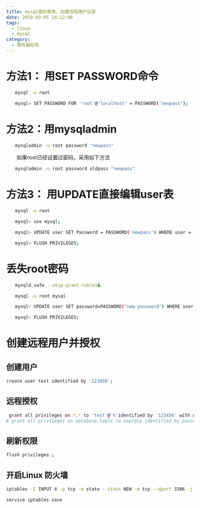 ```yaml
---
title: mysql密码修改，创建远程用户记录
date: 2018-03-05 14:12:48
tags:
  - linux
  - mysql
category:
  - 服务器纪实
---
```



# 方法1： 用SET PASSWORD命令
```bash
　　mysql -u root

　　mysql> SET PASSWORD FOR 'root'@'localhost' = PASSWORD('newpass');
```

# 方法2：用mysqladmin
```bash
　　mysqladmin -u root password "newpass"
```
　　如果root已经设置过密码，采用如下方法
```bash
　　mysqladmin -u root password oldpass "newpass"
```

# 方法3： 用UPDATE直接编辑user表
```bash
　　mysql -u root

　　mysql> use mysql;

　　mysql> UPDATE user SET Password = PASSWORD('newpass') WHERE user = 'root';

　　mysql> FLUSH PRIVILEGES;
```
# 丢失root密码
```bash
　　mysqld_safe --skip-grant-tables&

　　mysql -u root mysql

　　mysql> UPDATE user SET password=PASSWORD("new password") WHERE user='root';

　　mysql> FLUSH PRIVILEGES;
```

# 创建远程用户并授权
## 创建用户
```bash
create user test identified by '123456';
```
## 远程授权
```bash
 grant all privileges on *.* to 'test'@'%'identified by '123456' with grant option;
# grant all privileges on database.table to user@ip identified by password with grant option;

```
## 刷新权限
```bash
flush privileges ;
```

## 开启Linux 防火墙
```bash
iptables -I INPUT 4 -p tcp -m state --state NEW -m tcp --dport 3306 -j ACCEPT     #允许 3306  端口

service iptables save
```
